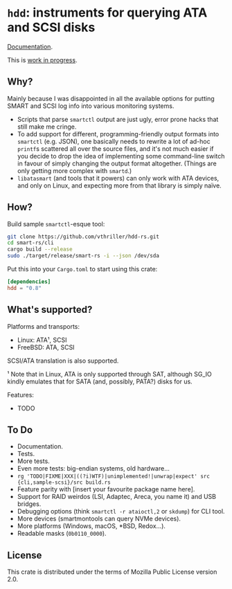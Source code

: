 # `hdd`: instruments for querying ATA and SCSI disks

[Documentation](https://docs.rs/hdd/).

This is [work in progress](#to-do).

## Why?

Mainly because I was disappointed in all the available options for putting SMART and SCSI log info into various monitoring systems.

* Scripts that parse `smartctl` output are just ugly, error prone hacks that still make me cringe.
* To add support for different, programming-friendly output formats into `smartctl` (e.g. JSON), one basically needs to rewrite a lot of ad-hoc `printf`s scattered all over the source files, and it's not much easier if you decide to drop the idea of implementing some command-line switch in favour of simply changing the output format altogether. (Things are only getting more complex with `smartd`.)
* `libatasmart` (and tools that it powers) can only work with ATA devices, and only on Linux, and expecting more from that library is simply naïve.

## How?

Build sample `smartctl`-esque tool:

```sh
git clone https://github.com/vthriller/hdd-rs.git
cd smart-rs/cli
cargo build --release
sudo ./target/release/smart-rs -i --json /dev/sda
```

Put this into your `Cargo.toml` to start using this crate:
```toml
[dependencies]
hdd = "0.8"
```

## What's supported?

Platforms and transports:

* Linux: ATA¹, SCSI
* FreeBSD: ATA, SCSI

SCSI/ATA translation is also supported.

¹ Note that in Linux, ATA is only supported through SAT, although SG_IO kindly emulates that for SATA (and, possibly, PATA?) disks for us.

Features:

* TODO

## To Do

* Documentation.
* Tests.
* More tests.
* Even more tests: big-endian systems, old hardware…
* `rg 'TODO|FIXME|XXX|((?i)WTF)|unimplemented!|unwrap|expect' src {cli,sample-scsi}/src build.rs`
* Feature parity with [insert your favourite package name here].
* Support for RAID weirdos (LSI, Adaptec, Areca, you name it) and USB bridges.
* Debugging options (think `smartctl -r ataioctl,2` or `skdump`) for CLI tool.
* More devices (smartmontools can query NVMe devices).
* More platforms (Windows, macOS, \*BSD, Redox…).
* Readable masks (`0b0110_0000`).

## License

This crate is distributed under the terms of Mozilla Public License version 2.0.
